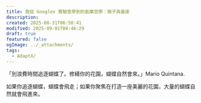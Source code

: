 ```yaml
---
title: 我從 Googlex 實驗室學到的創業哲學：猴子與基座
description:
created: 2025-08-31T06:58:41
modified: 2025-09-01T08:46:29
draft: true
featured: false
ogImage: ../_attachments/
tags:
  - AdaptX/
---
```


「別浪費時間追逐蝴蝶了。修繕你的花園，蝴蝶自然會來。」Mario Quintana.

如果你追逐蝴蝶，蝴蝶會飛走；如果你聚焦在打造一座美麗的花園，大量的蝴蝶自然就會飛進來。
